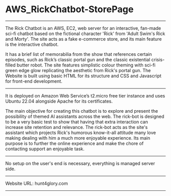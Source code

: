 # AWS_RickChatbot-StorePage
--------------------------------------------------------------------

The Rick Chatbot is an AWS, EC2, web server for an interactive, fan-made sci-fi chatbot based on the fictional character 'Rick' from 'Adult Swim's Rick and Morty'. 
The site acts as a fake e-commerce store, and its main feature is the interactive chatbot. 

It has a brief list of memorabilia from the show that references certain episodes, such as Rick’s classic portal gun and the classic existential crisis-filled butter robot. The site features simplistic colour theming with sci-fi green edge glow replicating the aesthetic from Rick's portal gun.
The Website is built using basic HTML for its structure and CSS and Javascript for front-end development.

--------------------------------------------------------------------

It is deployed on Amazon Web Service’s t2.micro free tier instance and uses Ubuntu 22.04 alongside Apache for its certificates. 

The main objective for creating this chatbot is to explore and present the possibility of themed AI assistants across the web. 
The rick-bot is designed to be a very basic test to show that having that extra interaction can increase site retention and relevance. The rick-bot acts as the site's assistant which projects Rick's humorous know-it-all attitude many love making dealing with him a much more enjoyable experience. Its main purpose is to further the online experience and make the chore of contacting support an enjoyable task.

--------------------------------------------------------------------

No setup on the user's end is necessary, everything is managed server side.

--------------------------------------------------------------------

Website URL:
hunt4glory.com

--------------------------------------------------------------------
